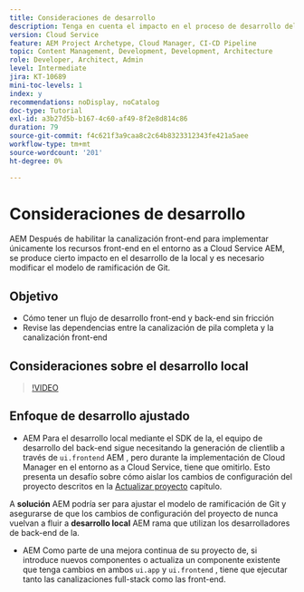 ```yaml
---
title: Consideraciones de desarrollo
description: Tenga en cuenta el impacto en el proceso de desarrollo del front-end y del back-end una vez que habilite la canalización front-end.
version: Cloud Service
feature: AEM Project Archetype, Cloud Manager, CI-CD Pipeline
topic: Content Management, Development, Development, Architecture
role: Developer, Architect, Admin
level: Intermediate
jira: KT-10689
mini-toc-levels: 1
index: y
recommendations: noDisplay, noCatalog
doc-type: Tutorial
exl-id: a3b27d5b-b167-4c60-af49-8f2e8d814c86
duration: 79
source-git-commit: f4c621f3a9caa8c2c64b8323312343fe421a5aee
workflow-type: tm+mt
source-wordcount: '201'
ht-degree: 0%

---
```


# Consideraciones de desarrollo

AEM Después de habilitar la canalización front-end para implementar únicamente los recursos front-end en el entorno as a Cloud Service AEM, se produce cierto impacto en el desarrollo de la local y es necesario modificar el modelo de ramificación de Git.

## Objetivo

* Cómo tener un flujo de desarrollo front-end y back-end sin fricción
* Revise las dependencias entre la canalización de pila completa y la canalización front-end


## Consideraciones sobre el desarrollo local

>[!VIDEO](https://video.tv.adobe.com/v/3409421?quality=12&learn=on)


## Enfoque de desarrollo ajustado

* AEM Para el desarrollo local mediante el SDK de la, el equipo de desarrollo del back-end sigue necesitando la generación de clientlib a través de `ui.frontend` AEM , pero durante la implementación de Cloud Manager en el entorno as a Cloud Service, tiene que omitirlo. Esto presenta un desafío sobre cómo aislar los cambios de configuración del proyecto descritos en la [Actualizar proyecto](update-project.md) capítulo.

A __solución__ AEM podría ser para ajustar el modelo de ramificación de Git y asegurarse de que los cambios de configuración del proyecto de nunca vuelvan a fluir a __desarrollo local__ AEM rama que utilizan los desarrolladores de back-end de la.


* AEM Como parte de una mejora continua de su proyecto de, si introduce nuevos componentes o actualiza un componente existente que tenga cambios en ambos `ui.app` y `ui.frontend` , tiene que ejecutar tanto las canalizaciones full-stack como las front-end.
